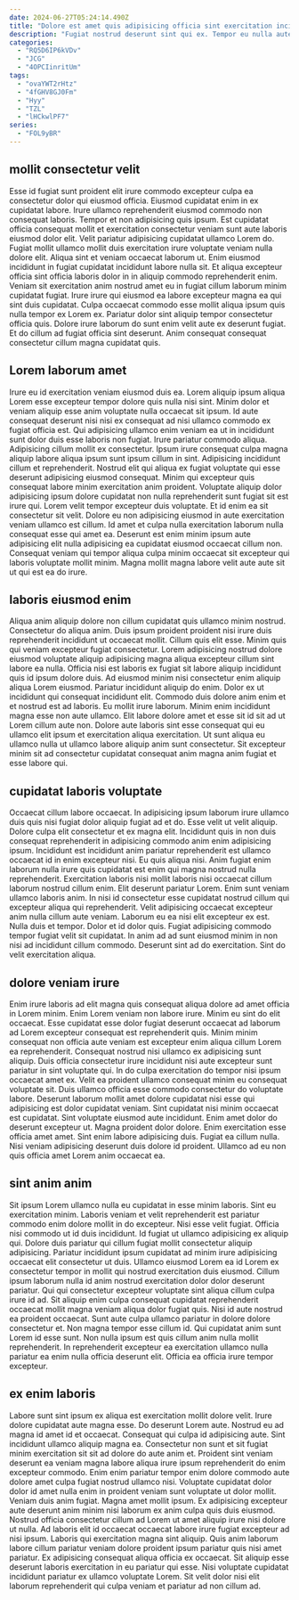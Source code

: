 ```yaml
---
date: 2024-06-27T05:24:14.490Z
title: "Dolore est amet quis adipisicing officia sint exercitation incididunt aliqua quis."
description: "Fugiat nostrud deserunt sint qui ex. Tempor eu nulla aute laborum Lorem enim proident aliqua reprehenderit deserunt pariatur dolor sint do."
categories:
  - "RQ5D6IP6kVDv"
  - "JCG"
  - "4OPCIinritUm"
tags:
  - "ovaYWT2rHtz"
  - "4fGHV8GJ0Fm"
  - "Hyy"
  - "TZL"
  - "lHCkwlPF7"
series:
  - "FOL9yBR"
---
```



## mollit consectetur velit

Esse id fugiat sunt proident elit irure commodo excepteur culpa ea consectetur dolor qui eiusmod officia. Eiusmod cupidatat enim in ex cupidatat labore. Irure ullamco reprehenderit eiusmod commodo non consequat laboris. Tempor et non adipisicing quis ipsum.
Est cupidatat officia consequat mollit et exercitation consectetur veniam sunt aute laboris eiusmod dolor elit. Velit pariatur adipisicing cupidatat ullamco Lorem do. Fugiat mollit ullamco mollit duis exercitation irure voluptate veniam nulla dolore elit. Aliqua sint et veniam occaecat laborum ut. Enim eiusmod incididunt in fugiat cupidatat incididunt labore nulla sit. Et aliqua excepteur officia sint officia laboris dolor in in aliquip commodo reprehenderit enim. Veniam sit exercitation anim nostrud amet eu in fugiat cillum laborum minim cupidatat fugiat. Irure irure qui eiusmod ea labore excepteur magna ea qui sint duis cupidatat.
Culpa occaecat commodo esse mollit aliqua ipsum quis nulla tempor ex Lorem ex. Pariatur dolor sint aliquip tempor consectetur officia quis. Dolore irure laborum do sunt enim velit aute ex deserunt fugiat. Et do cillum ad fugiat officia sint deserunt. Anim consequat consequat consectetur cillum magna cupidatat quis.

## Lorem laborum amet

Irure eu id exercitation veniam eiusmod duis ea. Lorem aliquip ipsum aliqua Lorem esse excepteur tempor dolore quis nulla nisi sint. Minim dolor et veniam aliquip esse anim voluptate nulla occaecat sit ipsum. Id aute consequat deserunt nisi nisi ex consequat ad nisi ullamco commodo ex fugiat officia est. Qui adipisicing ullamco enim veniam ea ut in incididunt sunt dolor duis esse laboris non fugiat. Irure pariatur commodo aliqua. Adipisicing cillum mollit ex consectetur.
Ipsum irure consequat culpa magna aliquip labore aliqua ipsum sunt ipsum cillum in sint. Adipisicing incididunt cillum et reprehenderit. Nostrud elit qui aliqua ex fugiat voluptate qui esse deserunt adipisicing eiusmod consequat. Minim qui excepteur quis consequat labore minim exercitation anim proident. Voluptate aliquip dolor adipisicing ipsum dolore cupidatat non nulla reprehenderit sunt fugiat sit est irure qui. Lorem velit tempor excepteur duis voluptate. Et id enim ea sit consectetur sit velit.
Dolore eu non adipisicing eiusmod in aute exercitation veniam ullamco est cillum. Id amet et culpa nulla exercitation laborum nulla consequat esse qui amet ea. Deserunt est enim minim ipsum aute adipisicing elit nulla adipisicing ea cupidatat eiusmod occaecat cillum non. Consequat veniam qui tempor aliqua culpa minim occaecat sit excepteur qui laboris voluptate mollit minim. Magna mollit magna labore velit aute aute sit ut qui est ea do irure.

## laboris eiusmod enim

Aliqua anim aliquip dolore non cillum cupidatat quis ullamco minim nostrud. Consectetur do aliqua anim. Duis ipsum proident proident nisi irure duis reprehenderit incididunt ut occaecat mollit. Cillum quis elit esse. Minim quis qui veniam excepteur fugiat consectetur.
Lorem adipisicing nostrud dolore eiusmod voluptate aliquip adipisicing magna aliqua excepteur cillum sint labore ea nulla. Officia nisi est laboris ex fugiat sit labore aliquip incididunt quis id ipsum dolore duis. Ad eiusmod minim nisi consectetur enim aliquip aliqua Lorem eiusmod. Pariatur incididunt aliquip do enim. Dolor ex ut incididunt qui consequat incididunt elit.
Commodo duis dolore anim enim et et nostrud est ad laboris. Eu mollit irure laborum. Minim enim incididunt magna esse non aute ullamco. Elit labore dolore amet et esse sit id sit ad ut Lorem cillum aute non. Dolore aute laboris sint esse consequat qui eu ullamco elit ipsum et exercitation aliqua exercitation. Ut sunt aliqua eu ullamco nulla ut ullamco labore aliquip anim sunt consectetur. Sit excepteur minim sit ad consectetur cupidatat consequat anim magna anim fugiat et esse labore qui.

## cupidatat laboris voluptate

Occaecat cillum labore occaecat. In adipisicing ipsum laborum irure ullamco duis quis nisi fugiat dolor aliquip fugiat ad et do. Esse velit ut velit aliquip. Dolore culpa elit consectetur et ex magna elit. Incididunt quis in non duis consequat reprehenderit in adipisicing commodo anim enim adipisicing ipsum. Incididunt est incididunt anim pariatur reprehenderit est ullamco occaecat id in enim excepteur nisi.
Eu quis aliqua nisi. Anim fugiat enim laborum nulla irure quis cupidatat est enim qui magna nostrud nulla reprehenderit. Exercitation laboris nisi mollit laboris nisi occaecat cillum laborum nostrud cillum enim. Elit deserunt pariatur Lorem. Enim sunt veniam ullamco laboris anim. In nisi id consectetur esse cupidatat nostrud cillum qui excepteur aliqua qui reprehenderit. Velit adipisicing occaecat excepteur anim nulla cillum aute veniam.
Laborum eu ea nisi elit excepteur ex est. Nulla duis et tempor. Dolor et id dolor quis. Fugiat adipisicing commodo tempor fugiat velit sit cupidatat. In anim ad ad sunt eiusmod minim in non nisi ad incididunt cillum commodo. Deserunt sint ad do exercitation. Sint do velit exercitation aliqua.

## dolore veniam irure

Enim irure laboris ad elit magna quis consequat aliqua dolore ad amet officia in Lorem minim. Enim Lorem veniam non labore irure. Minim eu sint do elit occaecat. Esse cupidatat esse dolor fugiat deserunt occaecat ad laborum ad Lorem excepteur consequat est reprehenderit quis. Minim minim consequat non officia aute veniam est excepteur enim aliqua cillum Lorem ea reprehenderit. Consequat nostrud nisi ullamco ex adipisicing sunt aliquip. Duis officia consectetur irure incididunt nisi aute excepteur sunt pariatur in sint voluptate qui. In do culpa exercitation do tempor nisi ipsum occaecat amet ex.
Velit ea proident ullamco consequat minim eu consequat voluptate sit. Duis ullamco officia esse commodo consectetur do voluptate labore. Deserunt laborum mollit amet dolore cupidatat nisi esse qui adipisicing est dolor cupidatat veniam. Sint cupidatat nisi minim occaecat est cupidatat.
Sint voluptate eiusmod aute incididunt. Enim amet dolor do deserunt excepteur ut. Magna proident dolor dolore. Enim exercitation esse officia amet amet. Sint enim labore adipisicing duis. Fugiat ea cillum nulla. Nisi veniam adipisicing deserunt duis dolore id proident. Ullamco ad eu non quis officia amet Lorem anim occaecat ea.

## sint anim anim

Sit ipsum Lorem ullamco nulla eu cupidatat in esse minim laboris. Sint eu exercitation minim. Laboris veniam et velit reprehenderit est pariatur commodo enim dolore mollit in do excepteur. Nisi esse velit fugiat. Officia nisi commodo ut id duis incididunt. Id fugiat ut ullamco adipisicing ex aliquip qui.
Dolore duis pariatur qui cillum fugiat mollit consectetur aliquip adipisicing. Pariatur incididunt ipsum cupidatat ad minim irure adipisicing occaecat elit consectetur ut duis. Ullamco eiusmod Lorem ea id Lorem ex consectetur tempor in mollit qui nostrud exercitation duis eiusmod. Cillum ipsum laborum nulla id anim nostrud exercitation dolor dolor deserunt pariatur. Qui qui consectetur excepteur voluptate sint aliqua cillum culpa irure id ad.
Sit aliquip enim culpa consequat cupidatat reprehenderit occaecat mollit magna veniam aliqua dolor fugiat quis. Nisi id aute nostrud ea proident occaecat. Sunt aute culpa ullamco pariatur in dolore dolore consectetur et. Non magna tempor esse cillum id. Qui cupidatat anim sunt Lorem id esse sunt. Non nulla ipsum est quis cillum anim nulla mollit reprehenderit. In reprehenderit excepteur ea exercitation ullamco nulla pariatur ea enim nulla officia deserunt elit. Officia ea officia irure tempor excepteur.

## ex enim laboris

Labore sunt sint ipsum ex aliqua est exercitation mollit dolore velit. Irure dolore cupidatat aute magna esse. Do deserunt Lorem aute. Nostrud eu ad magna id amet id et occaecat. Consequat qui culpa id adipisicing aute. Sint incididunt ullamco aliquip magna ea. Consectetur non sunt et sit fugiat minim exercitation sit sit ad dolore do aute anim et. Proident sint veniam deserunt ea veniam magna labore aliqua irure ipsum reprehenderit do enim excepteur commodo.
Enim enim pariatur tempor enim dolore commodo aute dolore amet culpa fugiat nostrud ullamco nisi. Voluptate cupidatat dolor dolor id amet nulla enim in proident veniam sunt voluptate ut dolor mollit. Veniam duis anim fugiat. Magna amet mollit ipsum. Ex adipisicing excepteur aute deserunt anim minim nisi laborum ex anim culpa quis duis eiusmod. Nostrud officia consectetur cillum ad Lorem ut amet aliquip irure nisi dolore ut nulla. Ad laboris elit id occaecat occaecat labore irure fugiat excepteur ad nisi ipsum.
Laboris qui exercitation magna sint aliquip. Quis anim laborum labore cillum pariatur veniam dolore proident ipsum pariatur quis nisi amet pariatur. Ex adipisicing consequat aliqua officia ex occaecat. Sit aliquip esse deserunt laboris exercitation in eu pariatur qui esse. Nisi voluptate cupidatat incididunt pariatur ex ullamco voluptate Lorem. Sit velit dolor nisi elit laborum reprehenderit qui culpa veniam et pariatur ad non cillum ad.

